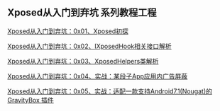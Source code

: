 
## Xposed从入门到弃坑 系列教程工程

[Xposed从入门到弃坑：0x01、Xposed初探](https://www.wrbug.com/2017/04/25/Xposed%E4%BB%8E%E5%85%A5%E9%97%A8%E5%88%B0%E5%BC%83%E5%9D%91%EF%BC%9A%E4%B8%80%E3%80%81Xposed%E5%88%9D%E6%8E%A2/)

[Xposed从入门到弃坑：0x02、IXposedHook相关接口解析](https://www.wrbug.com/2017/04/26/Xposed%E4%BB%8E%E5%85%A5%E9%97%A8%E5%88%B0%E5%BC%83%E5%9D%91%EF%BC%9A0x02%E3%80%81IXposedHook%E7%9B%B8%E5%85%B3%E6%8E%A5%E5%8F%A3%E8%A7%A3%E6%9E%90/)

[Xposed从入门到弃坑：0x03、XposedHelpers类解析](https://www.wrbug.com/2017/06/29/Xposed从入门到弃坑：0x03、XposedHelpers类解析/)

[Xposed从入门到弃坑：0x04、实战：某段子App应用内广告屏蔽](https://www.wrbug.com/2017/07/10/Xposed%E4%BB%8E%E5%85%A5%E9%97%A8%E5%88%B0%E5%BC%83%E5%9D%91%EF%BC%9A0x04%E3%80%81%E5%AE%9E%E6%88%98%EF%BC%9A%E6%9F%90%E6%AE%B5%E5%AD%90App%E5%BA%94%E7%94%A8%E5%86%85%E5%B9%BF%E5%91%8A%E5%B1%8F%E8%94%BD/)

[Xposed从入门到弃坑：0x05、实战：适配一款支持Android7.1(Nougat)的GravityBox 插件]( https://www.wrbug.com/2017/07/22/Xposed%E4%BB%8E%E5%85%A5%E9%97%A8%E5%88%B0%E5%BC%83%E5%9D%91%EF%BC%9A0x05%E3%80%81%E5%AE%9E%E6%88%98%EF%BC%9A%E9%80%82%E9%85%8D%20%E4%B8%80%E6%AC%BE%E6%94%AF%E6%8C%81Android7.1\(Nougat\)%E7%9A%84GravityBox/)

